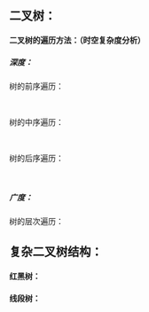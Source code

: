 ## **二叉树：**

#### 二叉树的遍历方法：（时空复杂度分析）

##### **深度：**

树的前序遍历：

​			

树的中序遍历：

​		

树的后序遍历：

​		

##### **广度：**

树的层次遍历：



## **复杂二叉树结构：**

#### **红黑树**：



#### **线段树：**



